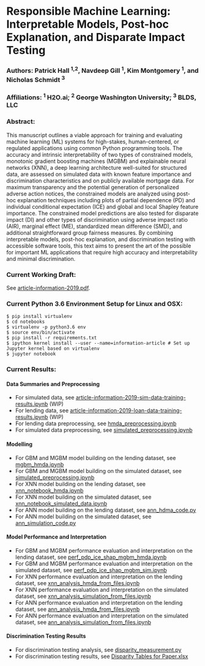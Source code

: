 # Responsible Machine Learning: Interpretable Models, Post-hoc Explanation, and Disparate Impact Testing

### Authors: Patrick Hall <sup>1,2</sup>, Navdeep Gill <sup>1</sup>, Kim Montgomery <sup>1</sup>, and Nicholas Schmidt <sup>3</sup>
### Affiliations: <sup>1</sup> H2O.ai; <sup>2</sup> George Washington University; <sup>3</sup> BLDS, LLC

### Abstract: 
This manuscript outlines a viable approach for training and evaluating machine learning (ML) systems for high-stakes, human-centered, or regulated applications using common Python programming tools. The accuracy and intrinsic interpretability of two types of constrained models, monotonic gradient boosting machines (MGBM) and explainable neural networks (XNN), a deep learning architecture well-suited for structured data, are assessed on simulated data with known feature importance and discrimination characteristics and on publicly available mortgage data. For maximum transparency and the potential generation of personalized adverse action notices, the constrained models are analyzed using post-hoc explanation techniques including plots of partial dependence (PD) and individual conditional expectation (ICE) and global and local Shapley feature importance. The constrained model predictions are also tested for disparate impact (DI) and other types of discrimination using adverse impact ratio (AIR), marginal effect (ME), standardized mean difference (SMD), and additional straightforward group fairness measures. By combining interpretable models, post-hoc explanation, and discrimination testing with accessible software tools, this text aims to present the art of the possible for important ML applications that require high accuracy and interpretability and minimal discrimination.

### Current Working Draft:

See [article-information-2019.pdf](article-information-2019.pdf).

### Current Python 3.6 Environment Setup for Linux and OSX: 

```
$ pip install virtualenv
$ cd notebooks
$ virtualenv -p python3.6 env
$ source env/bin/activate
$ pip install -r requirements.txt
$ ipython kernel install --user --name=information-article # Set up Jupyter kernel based on virtualenv
$ jupyter notebook
```

### Current Results:

#### Data Summaries and Preprocessing
* For simulated data, see [article-information-2019-sim-data-training-results.ipynb](notebooks/article-information-2019-sim-data-training-results.ipynb) (WIP)
* For lending data, see [article-information-2019-loan-data-training-results.ipynb](notebooks/article-information-2019-loan-data-training-results.ipynb) (WIP)
* For lending data preprocessing, see [hmda_preprocessing.ipynb](https://github.com/h2oai/article-information-2019/blob/master/notebooks/hmda_preprocessing.ipynb)
* For simulated data preprocessing, see [simulated_preprocessing.ipynb](https://github.com/h2oai/article-information-2019/blob/master/notebooks/simulated_preprocessing.ipynb)

#### Modelling
* For GBM and MGBM model building on the lending dataset, see [mgbm_hmda.ipynb](https://github.com/h2oai/article-information-2019/blob/master/notebooks/mgbm_hmda.ipynb)
* For GBM and MGBM model building on the simulated dataset, see [simulated_preprocessing.ipynb](https://github.com/h2oai/article-information-2019/blob/master/notebooks/simulated_preprocessing.ipynb)
* For XNN model building on the lending dataset, see [xnn_notebook_hmda.ipynb](https://github.com/h2oai/article-information-2019/blob/master/notebooks/xnn_notebook_hmda.ipynb)
* For XNN model building on the simulated dataset, see [xnn_notebook_simulated_data.ipynb](https://github.com/h2oai/article-information-2019/blob/master/notebooks/xnn_notebook_simulated_data.ipynb)
* For ANN model building on the lending dataset, see [ann_hdma_code.py](https://github.com/h2oai/article-information-2019/blob/master/notebooks/scripts/ann_hdma_code.py)
* For ANN model building on the simulated dataset, see [ann_simulation_code.py](https://github.com/h2oai/article-information-2019/blob/master/notebooks/scripts/ann_simulation_code.py)

#### Model Performance and Interpretation
* For GBM and MGBM performance evaluation and interpretation on the lending dataset, see [perf_pdp_ice_shap_mgbm_hmda.ipynb](https://github.com/h2oai/article-information-2019/blob/master/notebooks/perf_pdp_ice_shap_mgbm_hmda.ipynb)
* For GBM and MGBM performance evaluation and interpretation on the simulated dataset, see [perf_pdp_ice_shap_mgbm_sim.ipynb](https://github.com/h2oai/article-information-2019/blob/master/notebooks/perf_pdp_ice_shap_mgbm_sim.ipynb)
* For XNN performance evaluation and interpretation on the lending dataset, see [xnn_analysis_hmda_from_files.ipynb](https://github.com/h2oai/article-information-2019/blob/master/notebooks/xnn_analysis_hmda_from_files.ipynb)
* For XNN performance evaluation and interpretation on the simulated dataset, see [xnn_analysis_simulation_from_files.ipynb](https://github.com/h2oai/article-information-2019/blob/master/notebooks/xnn_analysis_simulation_from_files.ipynb)
* For ANN performance evaluation and interpretation on the lending dataset, see [ann_analysis_hmda_from_files.ipynb](https://github.com/h2oai/article-information-2019/blob/master/notebooks/ann_analysis_hmda_from_files.ipynb)
* For ANN performance evaluation and interpretation on the simulated dataset, see [ann_analysis_simulation_from_files.ipynb](https://github.com/h2oai/article-information-2019/blob/master/notebooks/ann_analysis_simulation_from_files.ipynb)

#### Discrimination Testing Results
* For discrimination testing analysis, see [disparity_measurement.py](https://github.com/h2oai/article-information-2019/blob/master/notebooks/scripts/disparity_measurement.py)
* For discrimination testing results, see [Disparity Tables for Paper.xlsx](https://github.com/h2oai/article-information-2019/blob/master/data/output/Disparity%20Tables%20for%20Paper.xlsx)


